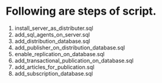 # Following  are steps of script.

1. install_server_as_distributer.sql
2. add_sql_agents_on_server.sql
3. add_distribution_database.sql
4. add_publisher_on_distribution_database.sql
5. enable_replication_on_database.sql
6. add_transactional_publication_on_database.sql
7. add_articles_for_publication.sql
8. add_subscription_database.sql
